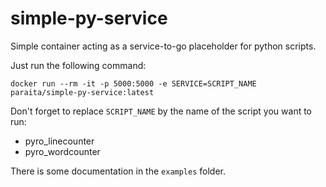 # simple-py-service

Simple container acting as a service-to-go placeholder for python scripts.

Just run the following command:
```
docker run --rm -it -p 5000:5000 -e SERVICE=SCRIPT_NAME paraita/simple-py-service:latest
```

Don't forget to replace `SCRIPT_NAME` by the name of the script you want to run:

* pyro_linecounter
* pyro_wordcounter

There is some documentation in the `examples` folder.

